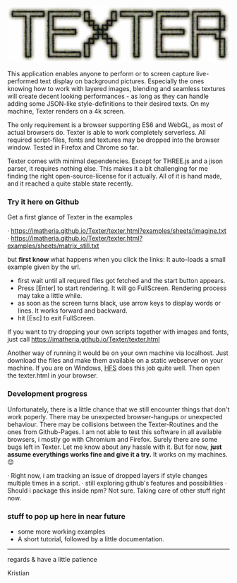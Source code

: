 

![TEXTER](https://github.com/imatheria/Texter/blob/main/images/texter_inv.jpg)


This application enables anyone to perform or to screen capture live-performed text display on background pictures. Especially the ones knowing how to work with layered images, blending and seamless textures will create decent looking performances - as long as they can handle adding some JSON-like style-definitions to their desired texts. On my machine, Texter renders on a 4k screen.

The only requirement is a browser supporting ES6 and WebGL, as most of actual browsers do. Texter is able to work completely serverless. All required script-files, fonts and textures may be dropped into the browser window. Tested in Firefox and Chrome so far.

Texter comes with minimal dependencies. Except for THREE.js and a jison parser, it requires nothing else. This makes it a bit challenging for me finding the right open-source-license for it actually. All of it is hand made, and it reached a quite stable state recently.


### Try it here on Github

Get a first glance of Texter in the examples

 · https://imatheria.github.io/Texter/texter.html?examples/sheets/imagine.txt 
 · https://imatheria.github.io/Texter/texter.html?examples/sheets/matrix_still.txt
 
but **first know** what happens when you click the links:
It auto-loads a small example given by the url. 
 - first wait until all requred files got fetched and the start button appears.
 - Press \[Enter\] to start rendering.
It will go FullScreen. Rendering process may take a little while.
 - as soon as the screen turns black, use arrow keys to display words or lines. It works forward and backward.
 - hit \[Esc\] to exit FullScreen.

If you want to try dropping your own scripts together with images and fonts, just call https://imatheria.github.io/Texter/texter.html

Another way of running it would be on your own machine via localhost. Just download the files and make them available on a static webserver on your machine. If you are on Windows, [HFS](http://www.rejetto.com/hfs/) does this job quite well. Then open the texter.html in your browser.


### Development progress

Unfortunately, there is a little chance that we still encounter things that don't work poperly. There may be unexpected browser-hangups or unexpected behaviour. There may be collisions between the Texter-Routines and the ones from Github-Pages. I am not able to test this software in all available browsers, i mostly go with Chromium and Firefox. Surely there are some bugs left in Texter. Let me know about any hassle with it. But for now, **just assume everythings works fine and give it a try.** It works on my machines. :blush:

· Right now, i am tracking an issue of dropped layers if style changes multiple times in a script.
· still exploring github's features and possibilities
· Should i package this inside npm? Not sure. Taking care of other stuff right now.


### stuff to pop up here in near future

* some more working examples
* A short tutorial, followed by a little documentation.


---

regards & have a little patience

Kristian
